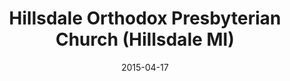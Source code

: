 ---
date: &id001 2015-04-17
end_date: null
location:
  address: 44 Monroe Street
  city: Hillsdale
  state: MI
minister:
- end: 2015-04-17
  name: Everett Henes
  start: 2008-01-01
  type: Organizing Pastor
- end: null
  name: Everett Henes
  start: 2015-01-01
  type: Pastor
ministers:
- Everett Henes
- Everett Henes
name: Hillsdale Orthodox Presbyterian Church
names:
- end: 2015-04-17
  name: Hillsdale Orthodox Presbyterian mission work
  start: 2007-09-22
- end: null
  name: Hillsdale Orthodox Presbyterian Church
  start: 2015-04-17
origination_date: *id001
raw_data: "MI Hillsdale\n\nHillsdale Orthodox Presbyterian mission work  (September\
  \ 22, 2007\u2013April 17, 2015)\nHillsdale Orthodox Presbyterian Church  (April\
  \ 17, 2015\u2013 )\n44 Monroe Street\nOrg. Pastor: Everett Henes, 2008\u201315\n\
  Pastor: Everett Henes, 2015-"
received_from: null
states:
- MI
status:
  active: true
  end_date: null
  reason: null
  received_from: null
  withdrawal_to: null
title: Hillsdale Orthodox Presbyterian Church (Hillsdale MI)
year_established:
- 2015

---